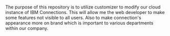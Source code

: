 # 
The  purpose of this repository is to utilize customizer to modify our cloud instance of IBM Connections. This will allow me the web developer to make some features not visible to all users. Also to make connection's appearance more on brand which is important to various departments within our company.
